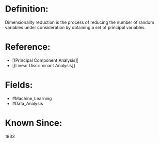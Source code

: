 

# Definition:
Dimensionality reduction is the process of reducing the number of random variables under consideration by obtaining a set of principal variables.

# Reference:
- [[Principal Component Analysis]]
- [[Linear Discriminant Analysis]]

# Fields: 
- #Machine_Learning
- #Data_Analysis

# Known Since:
1933

